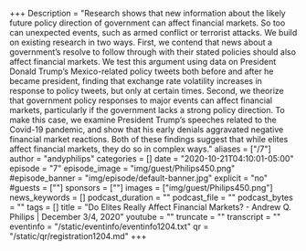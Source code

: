 +++
Description = "Research shows that new information about the likely future policy direction of government can affect financial markets. So too can unexpected events, such as armed conflict or terrorist attacks. We build on existing research in two ways. First, we contend that news about a government’s resolve to follow through with their stated policies should also affect financial markets. We test this argument using data on President Donald Trump’s Mexico-related policy tweets both before and after he became president, finding that exchange rate volatility increases in response to policy tweets, but only at certain times. Second, we theorize that government policy responses to major events can affect financial markets, particularly if the government lacks a strong policy direction. To make this case, we examine President Trump’s speeches related to the Covid-19 pandemic, and show that his early denials aggravated negative financial market reactions. Both of these findings suggest that while elites affect financial markets, they do so in complex ways."
aliases = ["/7"]
author = "andyphilips"
categories = []
date = "2020-10-21T04:10:01-05:00"
episode = "7"
episode_image = "img/guest/Philips450.png"
#episode_banner = "img/episode/default-banner.jpg"
explicit = "no"
#guests = [""]
sponsors = [""]
images = ["img/guest/Philips450.png"]
news_keywords = []
podcast_duration = ""
podcast_file = ""
podcast_bytes = ""
tags = []
title = "Do Elites Really Affect Financial Markets? - Andrew Q. Philips  |  December 3/4, 2020"
youtube = ""
truncate = ""
transcript = ""
eventinfo = "/static/eventinfo/eventinfo1204.txt"
qr = "/static/qr/registration1204.md"
+++

